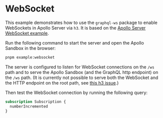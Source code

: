 # WebSocket

This example demonstrates how to use the `graphql-ws` package to enable WebSockets in Apollo Server via `h3`.
It is based on the [Apollo Server WebSocket example](https://www.apollographql.com/docs/apollo-server/data/subscriptions#basic-runnable-example).

Run the following command to start the server and open the Apollo Sandbox in the browser:

```sh
pnpm example:websocket
```

The server is configured to listen for WebSocket connections on the `/ws` path and to serve the Apollo Sandbox (and the GraphQL http endpoint) on the `/ws` path. (It is currently not possible to serve both the WebSocket and the HTTP endpoint on the root path, see [this h3 issue](https://github.com/unjs/h3/issues/719).)

Then test the WebSocket connection by running the following query:

```graphql
subscription Subscription {
  numberIncremented
}
```
